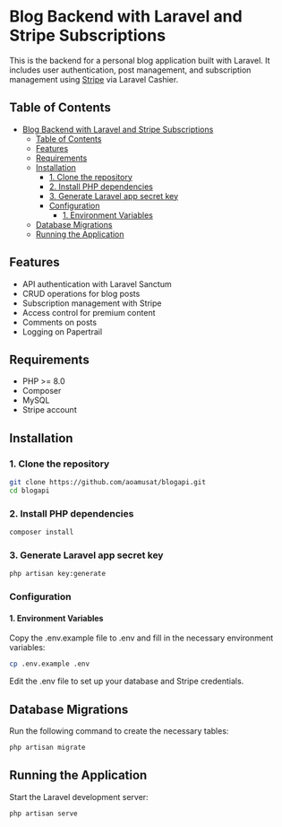 # Blog Backend with Laravel and Stripe Subscriptions

This is the backend for a personal blog application built with Laravel. It includes user authentication, post management, and subscription management using [Stripe](https://stripe.com) via Laravel Cashier.

## Table of Contents

- [Blog Backend with Laravel and Stripe Subscriptions](#blog-backend-with-laravel-and-stripe-subscriptions)
  - [Table of Contents](#table-of-contents)
  - [Features](#features)
  - [Requirements](#requirements)
  - [Installation](#installation)
    - [1. Clone the repository](#1-clone-the-repository)
    - [2. Install PHP dependencies](#2-install-php-dependencies)
    - [3. Generate Laravel app secret key](#3-generate-laravel-app-secret-key)
    - [Configuration](#configuration)
      - [1. Environment Variables](#1-environment-variables)
  - [Database Migrations](#database-migrations)
  - [Running the Application](#running-the-application)

## Features

- API authentication with Laravel Sanctum
- CRUD operations for blog posts
- Subscription management with Stripe
- Access control for premium content
- Comments on posts
- Logging on Papertrail

## Requirements

- PHP >= 8.0
- Composer
- MySQL
- Stripe account

## Installation

### 1. Clone the repository

```bash
git clone https://github.com/aoamusat/blogapi.git
cd blogapi
```
### 2. Install PHP dependencies
```bash
composer install
```
### 3. Generate Laravel app secret key
```bash
php artisan key:generate
```
### Configuration
#### 1. Environment Variables
Copy the .env.example file to .env and fill in the necessary environment variables:
```bash
cp .env.example .env
```
Edit the .env file to set up your database and Stripe credentials.

## Database Migrations
Run the following command to create the necessary tables:
```bash
php artisan migrate
```

## Running the Application
Start the Laravel development server:
```bash
php artisan serve
```